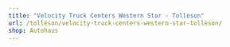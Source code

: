 ```yaml
---
title: "Velocity Truck Centers Western Star - Tolleson"
url: /tolleson/velocity-truck-centers-western-star-tolleson/
shop: Autohaus
---
```

